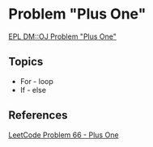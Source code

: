 # Problem "Plus One"
[EPL DM::OJ Problem "Plus One"](https://oj.epl.tw/problem/w06p006)

## Topics
- For - loop
- If - else

## References
[LeetCode Problem 66 - Plus One](https://leetcode.com/problems/plus-one)